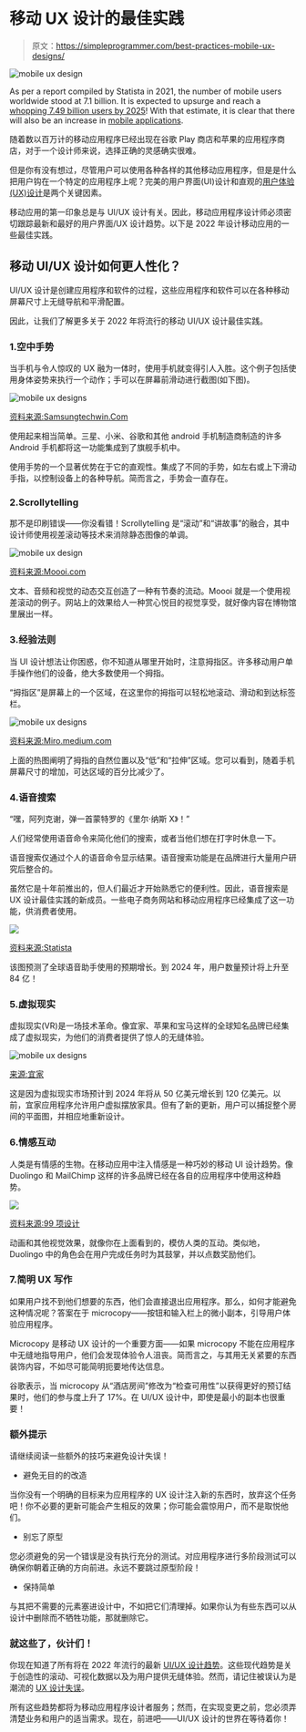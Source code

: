 # 移动 UX 设计的最佳实践

> 原文：<https://simpleprogrammer.com/best-practices-mobile-ux-designs/>

![mobile ux design](img/6139b2e505e67fb5ccb1bdb500caf7fe.png)

As per a report compiled by Statista in 2021, the number of mobile users worldwide stood at 7.1 billion. It is expected to upsurge and reach a [whopping 7.49 billion users by 2025](https://www.statista.com/statistics/218984/number-of-global-mobile-users-since-2010/)! With that estimate, it is clear that there will also be an increase in [mobile applications](https://www.resourcifi.com/resources/ebooks/9-stages-mobile-app-development?utm_source=SimpleProgrammer&utm_medium=Offsite).

随着数以百万计的移动应用程序已经出现在谷歌 Play 商店和苹果的应用程序商店，对于一个设计师来说，选择正确的灵感确实很难。

但是你有没有想过，尽管用户可以使用各种各样的其他移动应用程序，但是是什么把用户钩在一个特定的应用程序上呢？完美的用户界面(UI)设计和直观的[用户体验(UX)设计](https://www.resourcifi.com/blog/latest-trends-in-mobile-app-design-2021?utm_source=SimpleProgrammer&utm_medium=Offsite)是两个关键因素。

移动应用的第一印象总是与 UI/UX 设计有关。因此，移动应用程序设计师必须密切跟踪最新和最好的用户界面/UX 设计趋势。以下是 2022 年设计移动应用的一些最佳实践。

## 移动 UI/UX 设计如何更人性化？

UI/UX 设计是创建应用程序和软件的过程，这些应用程序和软件可以在各种移动屏幕尺寸上无缝导航和平滑配置。

因此，让我们了解更多关于 2022 年将流行的移动 UI/UX 设计最佳实践。

### 1.空中手势

当手机与令人惊叹的 UX 融为一体时，使用手机就变得引人入胜。这个例子包括使用身体姿势来执行一个动作；手可以在屏幕前滑动进行截图(如下图)。

![mobile ux designs](img/866ae80105f6efb770f0f300a6737b85.png)

[资料来源:Samsungtechwin.Com](https://samsungtechwin.com/how-to-screenshot-on-samsung-a21/)

使用起来相当简单。三星、小米、谷歌和其他 android 手机制造商制造的许多 Android 手机都将这一功能集成到了旗舰手机中。

使用手势的一个显著优势在于它的直观性。集成了不同的手势，如左右或上下滑动手指，以控制设备上的各种导航。简而言之，手势会一直存在。

### 2.Scrollytelling

那不是印刷错误——你没看错！Scrollytelling 是“滚动”和“讲故事”的融合，其中设计师使用视差滚动等技术来消除静态图像的单调。

![mobile ux design](img/96490f26285658b6a3dcedfdf106529f.png)

[资料来源:Moooi.com](https://www.moooi.com/en/a-life-extraordinary#monster-garden)

文本、音频和视觉的动态交互创造了一种有节奏的流动。Moooi 就是一个使用视差滚动的例子。网站上的效果给人一种赏心悦目的视觉享受，就好像内容在博物馆里展出一样。

### 3.经验法则

当 UI 设计想法让你困惑，你不知道从哪里开始时，注意拇指区。许多移动用户单手操作他们的设备，绝大多数使用一个拇指。

“拇指区”是屏幕上的一个区域，在这里你的拇指可以轻松地滚动、滑动和到达标签栏。

![mobile ux designs](img/c7e310051203f219484829a9e1d2af66.png)

[资料来源:Miro.medium.com](https://miro.medium.com/max/2400/1*KBZ9YsdZHYE-RkzBAHDYCA.png)

上面的热图阐明了拇指的自然位置以及“低”和“拉伸”区域。您可以看到，随着手机屏幕尺寸的增加，可达区域的百分比减少了。

### 4.语音搜索

“嘿，阿列克谢，弹一首蒙特罗的《里尔·纳斯 X》！”

人们经常使用语音命令来简化他们的搜索，或者当他们想在打字时休息一下。

语音搜索仅通过个人的语音命令显示结果。语音搜索功能是在品牌进行大量用户研究后整合的。

虽然它是十年前推出的，但人们最近才开始熟悉它的便利性。因此，语音搜索是 UX 设计最佳实践的新成员。一些电子商务网站和移动应用程序已经集成了这一功能，供消费者使用。

![](img/32c2e618c0d54e8e1b0ba590e683f4e5.png)

[资料来源:Statista](https://www.statista.com/statistics/973815/worldwide-digital-voice-assistant-in-use/)

该图预测了全球语音助手使用的预期增长。到 2024 年，用户数量预计将上升至 84 亿！

### 5.虚拟现实

虚拟现实(VR)是一场技术革命。像宜家、苹果和宝马这样的全球知名品牌已经集成了虚拟现实，为他们的消费者提供了惊人的无缝体验。

![mobile ux designs](img/f0f6b562caf266c0a9ff68ab955bbaf6.png)

[来源:宜家](https://econsultancy.imgix.net/content/uploads/2021/05/11150914/ikea-studio.png?auto=compress,format&q=60&w=768&h=437)

这是因为虚拟现实市场预计到 2024 年将从 50 亿美元增长到 120 亿美元。以前，宜家应用程序允许用户虚拟摆放家具。但有了新的更新，用户可以捕捉整个房间的平面图，并相应地重新设计。

### 6.情感互动

人类是有情感的生物。在移动应用中注入情感是一种巧妙的移动 UI 设计趋势。像 Duolingo 和 MailChimp 这样的许多品牌已经在各自的应用程序中使用这种趋势。

![](img/a3b49e3df874f80846b007072557819b.png)

[资料来源:99 项设计](https://99designs-blog.imgix.net/blog/wp-content/uploads/2021/12/mailchimp.gif?auto=format&q=60&fit=max&w=930)

动画和其他视觉效果，就像你在上面看到的，模仿人类的互动。类似地，Duolingo 中的角色会在用户完成任务时为其鼓掌，并以点数奖励他们。

### 7.简明 UX 写作

如果用户找不到他们想要的东西，他们会直接退出应用程序。那么，如何才能避免这种情况呢？答案在于 microcopy——按钮和输入栏上的微小副本，引导用户体验应用程序。

Microcopy 是移动 UX 设计的一个重要方面——如果 microcopy 不能在应用程序中无缝地指导用户，他们会发现体验令人沮丧。简而言之，与其用无关紧要的东西装饰内容，不如尽可能简明扼要地传达信息。

谷歌表示，当 microcopy 从“酒店房间”修改为“检查可用性”以获得更好的预订结果时，他们的参与度上升了 17%。在 UI/UX 设计中，即使是最小的副本也很重要！

### 额外提示

请继续阅读一些额外的技巧来避免设计失误！

*   避免无目的的改造

当你没有一个明确的目标来为应用程序的 UX 设计注入新的东西时，放弃这个任务吧！你不必要的更新可能会产生相反的效果；你可能会震惊用户，而不是取悦他们。

*   别忘了原型

您必须避免的另一个错误是没有执行充分的测试。对应用程序进行多阶段测试可以确保你朝着正确的方向前进。永远不要跳过原型阶段！

*   保持简单

与其把不需要的元素塞进设计中，不如把它们清理掉。如果你认为有些东西可以从设计中删除而不牺牲功能，那就删除它。

### 就这些了，伙计们！

你现在知道了所有将在 2022 年流行的最新 [UI/UX 设计趋势](https://simpleprogrammer.com/ux-trends-2022/)。这些现代趋势是关于创造性的滚动、可视化数据以及为用户提供无缝体验。然而，请记住被误认为是潮流的 [UX 设计失误](https://simpleprogrammer.com/common-ux-design-mistakes/)。

所有这些趋势都将为移动应用程序设计者服务；然而，在实现变更之前，您必须弄清楚业务和用户的适当需求。现在，前进吧——UI/UX 设计的世界在等待着你！